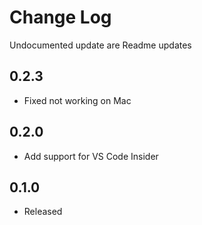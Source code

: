 # Change Log

Undocumented update are Readme updates

## 0.2.3

-   Fixed not working on Mac

## 0.2.0

-   Add support for VS Code Insider

## 0.1.0

-   Released
